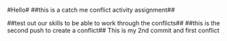 #Hello#
##this is a catch me conflict activity assignment##

##test out our skills to be able to work through the conflicts##
##this is the second push to create a conflict##
This is my 2nd commit
and first conflict
